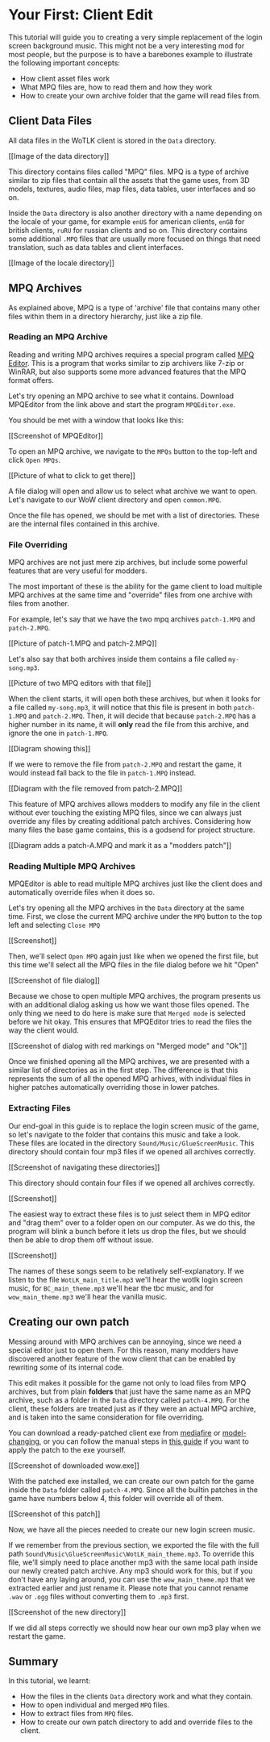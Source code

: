 # Your First: Client Edit

This tutorial will guide you to creating a very simple replacement of the login screen background music. This might not be a very interesting mod for most people, but the purpose is to have a barebones example to illustrate the following important concepts:

- How client asset files work
- What MPQ files are, how to read them and how they work
- How to create your own archive folder that the game will read files from.

## Client Data Files

All data files in the WoTLK client is stored in the `Data` directory.

[[Image of the data directory]]

This directory contains files called "MPQ" files. MPQ is a type of archive similar to zip files that contain all the assets that the game uses, from 3D models, textures, audio files, map files, data tables, user interfaces and so on.

Inside the `Data` directory is also another directory with a name depending on the locale of your game, for example `enUS` for american clients, `enGB` for british clients, `ruRU` for russian clients and so on. This directory contains some additional `.MPQ` files that are usually more focused on things that need translation, such as data tables and client interfaces.

[[Image of the locale directory]]

## MPQ Archives

As explained above, MPQ is a type of 'archive' file that contains many other files within them in a directory hierarchy, just like a zip file. 

### Reading an MPQ Archive

Reading and writing MPQ archives requires a special program called [MPQ Editor](http://www.zezula.net/download/mpqeditor_en.zip). This is a program that works similar to zip archivers like 7-zip or WinRAR, but also supports some more advanced features that the MPQ format offers.

Let's try opening an MPQ archive to see what it contains. Download MPQEditor from the link above and start the program `MPQEditor.exe`.

You should be met with a window that looks like this:

[[Screenshot of MPQEditor]]

To open an MPQ archive, we navigate to the `MPQs` button to the top-left and click `Open MPQs`.

[[Picture of what to click to get there]]

A file dialog will open and allow us to select what archive we want to open. Let's navigate to our WoW client directory and open `common.MPQ`.

Once the file has opened, we should be met with a list of directories. These are the internal files contained in this archive.

### File Overriding

MPQ archives are not just mere zip archives, but include some powerful features that are very useful for modders.

The most important of these is the ability for the game client to load multiple MPQ archives at the same time and "override" files from one archive with files from another.

For example, let's say that we have the two mpq archives `patch-1.MPQ` and `patch-2.MPQ`.

[[Picture of patch-1.MPQ and patch-2.MPQ]]

Let's also say that both archives inside them contains a file called `my-song.mp3`.

[[Picture of two MPQ editors with that file]]

When the client starts, it will open both these archives, but when it looks for a file called `my-song.mp3`, it will notice that this file is present in both `patch-1.MPQ` and `patch-2.MPQ`. Then, it will decide that because `patch-2.MPQ` has a higher number in its name, it will **only** read the file from this archive, and ignore the one in `patch-1.MPQ`.

[[Diagram showing this]]

If we were to remove the file from `patch-2.MPQ` and restart the game, it would instead fall back to the file in `patch-1.MPQ` instead.

[[Diagram with the file removed from patch-2.MPQ]]

This feature of MPQ archives allows modders to modify any file in the client without ever touching the existing MPQ files, since we can always just override any files by creating additional patch archives. Considering how many files the base game contains, this is a godsend for project structure.

[[Diagram adds a patch-A.MPQ and mark it as a "modders patch"]]

### Reading Multiple MPQ Archives

MPQEditor is able to read multiple MPQ archives just like the client does and automatically override files when it does so.

Let's try opening all the MPQ archives in the `Data` directory at the same time. First, we close the current MPQ archive under the `MPQ` button to the top left and selecting `Close MPQ`

[[Screenshot]]

Then, we'll select `Open MPQ` again just like when we opened the first file, but this time we'll select all the MPQ files in the file dialog before we hit "Open"

[[Screenshot of file dialog]]

Because we chose to open multiple MPQ archives, the program presents us with an additional dialog asking us how we want those files opened. The only thing we need to do here is make sure that `Merged mode` is selected before we hit okay. This ensures that MPQEditor tries to read the files the way the client would.

[[Screenshot of dialog with red markings on "Merged mode" and "Ok"]]

Once we finished opening all the MPQ archives, we are presented with a similar list of directories as in the first step. The difference is that this represents the sum of all the opened MPQ arhives, with individual files in higher patches automatically overriding those in lower patches.

### Extracting Files

Our end-goal in this guide is to replace the login screen music of the game, so let's navigate to the folder that contains this music and take a look. These files are located in the directory `Sound/Music/GlueScreenMusic`. This directory should contain four mp3 files if we opened all archives correctly.

[[Screenshot of navigating these directories]]

This directory should contain four files if we opened all archives correctly.

[[Screenshot]]

The easiest way to extract these files is to just select them in MPQ editor and "drag them" over to a folder open on our computer. As we do this, the program will blink a bunch before it lets us drop the files, but we should then be able to drop them off without issue.

[[Screenshot]]

The names of these songs seem to be relatively self-explanatory. If we listen to the file `WotLK_main_title.mp3` we'll hear the wotlk login screen music, for `BC_main_theme.mp3` we'll hear the tbc music, and for `wow_main_theme.mp3` we'll hear the vanilla music.

## Creating our own patch

Messing around with MPQ archives can be annoying, since we need a special editor just to open them. For this reason, many modders have discovered another feature of the wow client that can be enabled by rewriting some of its internal code.

This edit makes it possible for the game not only to load files from MPQ archives, but from plain **folders** that just have the same name as an MPQ archive, such as a folder in the `Data` directory called `patch-4.MPQ`. For the client, these folders are treated just as if they were an actual MPQ archive, and is taken into the same consideration for file overriding.

You can download a ready-patched client exe from [mediafire](https://www.mediafire.com/file/kewam47gtdshhln/Wow.exe/file) or [model-changing](https://model-changing.net/applications/core/interface/file/attachment.php?id=3307), or you can follow the manual steps in [this guide](https://model-changing.net/index.php?app=tutorials&module=tutorials&controller=view&id=24) if you want to apply the patch to the exe yourself.

[[Screenshot of downloaded wow.exe]]

With the patched exe installed, we can create our own patch for the game inside the `Data` folder called `patch-4.MPQ`. Since all the builtin patches in the game have numbers below 4, this folder will override all of them.

[[Screenshot of this patch]]

Now, we have all the pieces needed to create our new login screen music.

If we remember from the previous section, we exported the file with the full path `Sound\Music\GlueScreenMusic\WotLK_main_theme.mp3`. To override this file, we'll simply need to place another mp3 with the same local path inside our newly created patch archive. Any mp3 should work for this, but if you don't have any laying around, you can use the `wow_main_theme.mp3` that we extracted earlier and just rename it. Please note that you cannot rename `.wav` or `.ogg` files without converting them to `.mp3` first.

[[Screenshot of the new directory]]

If we did all steps correctly we should now hear our own mp3 play when we restart the game.

## Summary

In this tutorial, we learnt:

- How the files in the clients `Data` directory work and what they contain.
- How to open individual and merged `MPQ` files.
- How to extract files from `MPQ` files.
- How to create our own patch directory to add and override files to the client.